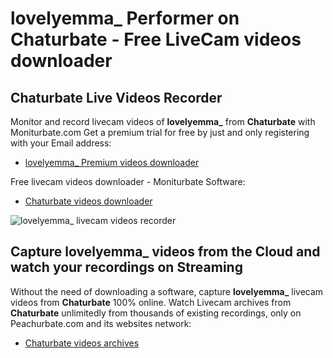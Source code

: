 # lovelyemma_ Performer on Chaturbate - Free LiveCam videos downloader

## Chaturbate Live Videos Recorder

Monitor and record livecam videos of **lovelyemma_** from **Chaturbate** with Moniturbate.com
Get a premium trial for free by just and only registering with your Email address:
* [lovelyemma_ Premium videos downloader](https://moniturbate.com/request-demo-licence-key.html)

Free livecam videos downloader - Moniturbate Software:
* [Chaturbate videos downloader](https://moniturbate.com/moniturbate-download-software.html)

![lovelyemma_ livecam videos recorder](https://peachurnet.com/templates/moniturbate-software.png)


## Capture lovelyemma_ videos from the Cloud and watch your recordings on Streaming

Without the need of downloading a software, capture **lovelyemma_** livecam videos from **Chaturbate** 100% online.
Watch Livecam archives from **Chaturbate** unlimitedly from thousands of existing recordings, only on Peachurbate.com and its websites network:
* [Chaturbate videos archives](https://peachurnet.com/)